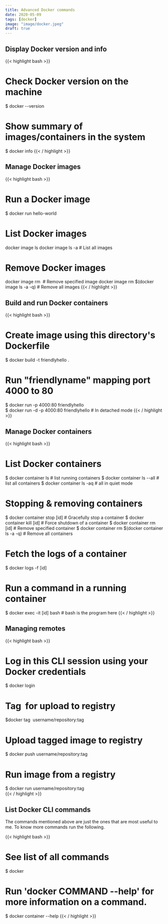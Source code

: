 ```yaml
---
title: Advanced Docker commands
date: 2020-05-09
tags: [docker]
image: "image/docker.jpeg"
draft: true
---
```


## Display Docker version and info
{{< highlight bash >}}
# Check Docker version on the machine
$ docker --version

# Show summary of images/containers in the system
$ docker info
{{< / highlight >}}

<!------------------------------------>

## Manage Docker images

{{< highlight bash >}}
# Run a Docker image
$ docker run hello-world

# List Docker images
docker image ls
docker image ls -a  # List all images

# Remove Docker images
docker image rm <image id> # Remove specified image
docker image rm $(docker image ls -a -q) # Remove all images
{{< / highlight >}}

<!------------------------------------>

## Build and run Docker containers

{{< highlight bash >}}
# Create image using this directory's Dockerfile
$ docker build -t friendlyhello .  

# Run "friendlyname" mapping port 4000 to 80
$ docker run -p 4000:80 friendlyhello  
$ docker run -d -p 4000:80 friendlyhello    # In detached mode
{{< / highlight >}}

<!------------------------------------>

## Manage Docker containers

{{< highlight bash >}}
# List Docker containers
$ docker container ls           # list running containers
$ docker container ls --all     # list all containers
$ docker container ls -aq       # all in quiet mode

# Stopping & removing containers
$ docker container stop [id]  # Gracefully stop a container
$ docker container kill [id]  # Force shutdown of a container
$ docker container rm [id]    # Remove specified container
$ docker container rm $(docker container ls -a -q)  # Remove all containers

# Fetch the logs of a container
$ docker logs -f [id]

# Run a command in a running container
$ docker exec -it [id] bash   # bash is the program here
{{< / highlight >}}

<!------------------------------------>

## Managing remotes

{{< highlight bash >}}
# Log in this CLI session using your Docker credentials
$ docker login             

# Tag <image> for upload to registry
$docker tag <image> username/repository:tag

# Upload tagged image to registry
$ docker push username/repository:tag            

# Run image from a registry
$ docker run username/repository:tag                   
{{< / highlight >}}

<!------------------------------------>

## List Docker CLI commands

The commands mentioned above are just the ones that are most useful to me. To know more commands run the following.

{{< highlight bash >}}
# See list of all commands
$ docker 

# Run 'docker COMMAND --help' for more information on a command.
$ docker container --help
{{< / highlight >}}
